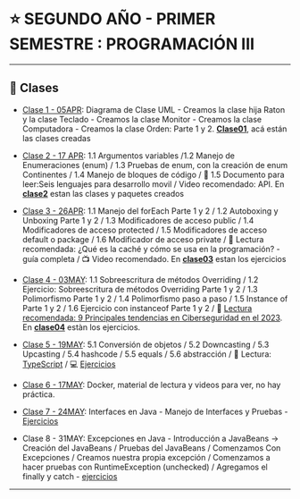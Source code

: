 # :star: SEGUNDO AÑO - PRIMER SEMESTRE : PROGRAMACIÓN III

---

## :book: Clases

- [Clase 1 - 05APR](https://github.com/eugenia1984/UTN-FRSR-Programacion/blob/main/2do_anio_1er_semestre/programacion_3/clase01.md): Diagrama de Clase UML - Creamos la clase hija Raton y la clase Teclado - Creamos la clase Monitor - Creamos la clase Computadora - Creamos la clase Orden: Parte 1 y 2. [**Clase01**](https://github.com/eugenia1984/UTN-FRSR-Programacion/tree/main/2do_anio_1er_semestre/programacion_3/clase01), acá están las clases creadas

- [Clase 2 - 17 APR](https://github.com/eugenia1984/UTN-FRSR-Programacion/blob/main/2do_anio_1er_semestre/programacion_3/clase02.md): 1.1 Argumentos variables /1.2 Manejo de Enumeraciones (enum) / 1.3 Pruebas de enum, con la creación de enum Continentes / 1.4 Manejo de bloques de código / :book: 1.5 Documento para leer:Seis lenguajes para desarrollo movil / Video recomendado: API. En [**clase2**](https://github.com/eugenia1984/UTN-FRSR-Programacion/tree/main/2do_anio_1er_semestre/programacion_3/clase2) estan las clases y paquetes creados

- [Clase 3 - 26APR](https://github.com/eugenia1984/UTN-FRSR-Programacion/blob/main/2do_anio_1er_semestre/programacion_3/clase03.md): 1.1 Manejo del forEach Parte 1 y 2 / 1.2 Autoboxing y Unboxing Parte 1 y 2 / 1.3 Modificadores de acceso public / 1.4 Modificadores de acceso protected / 1.5 Modificadores de acceso default o package / 1.6 Modificador de acceso private / :book: Lectura recomendada: ¿Qué es la caché y cómo se usa en la programación? -guía completa / :tv: Video recomendado. En [**clase03**](https://github.com/eugenia1984/UTN-FRSR-Programacion/tree/main/2do_anio_1er_semestre/programacion_3/clase03) estan los ejercicios

- [Clase 4 - 03MAY](https://github.com/eugenia1984/UTN-FRSR-Programacion/blob/main/2do_anio_1er_semestre/programacion_3/clase04.md): 1.1 Sobreescritura de métodos Overriding / 1.2 Ejercicio: Sobreescritura de métodos Overriding Parte 1 y 2 / 1.3 Polimorfismo Parte 1 y 2 / 1.4 Polimorfismo paso a paso / 1.5 Instance of Parte 1 y 2 / 1.6 Ejercicio con instanceof Parte 1 y 2 / :book: [Lectura recomendada: 9 Principales tendencias en Ciberseguridad en el 2023](https://achirou.com/principales-tendencias-en-ciberseguridad/?utm_content=educational&utm_source=email-sendgrid&utm_medium=5088112&utm_campaign=2023-05-01&utm_term=24645730). En [**clase04**](https://github.com/eugenia1984/UTN-FRSR-Programacion/tree/main/2do_anio_1er_semestre/programacion_3/clase04) estàn los ejercicios.

- [Clase 5 - 19MAY](https://github.com/eugenia1984/UTN-FRSR-Programacion/blob/main/2do_anio_1er_semestre/programacion_3/clase05.md): 5.1 Conversión de objetos / 5.2 Downcasting / 5.3 Upcasting / 5.4 hashcode / 5.5 equals / 5.6 abstracción / :book: Lectura: [TypeScript](https://github.com/eugenia1984/UTN-FRSR-Programacion/blob/main/2do_anio_1er_semestre/programacion_3/clase05.md) / :computer: [Ejercicios](https://github.com/eugenia1984/UTN-FRSR-Programacion/tree/main/2do_anio_1er_semestre/programacion_3/clase05)

- [Clase 6 - 17MAY](https://github.com/eugenia1984/UTN-FRSR-Programacion/blob/main/2do_anio_1er_semestre/programacion_3/clase06.md): Docker, material de lectura y videos para ver, no hay práctica.

- [Clase 7 - 24MAY](https://github.com/eugenia1984/UTN-FRSR-Programacion/tree/main/2do_anio_1er_semestre/programacion_3/clase07): Interfaces en Java - Manejo de Interfaces y Pruebas - [Ejercicios](https://github.com/eugenia1984/UTN-FRSR-Programacion/tree/main/2do_anio_1er_semestre/programacion_3/clase07)

- Clase 8 - 31MAY: Excepciones en Java -  Introducción a JavaBeans -> Creación del JavaBeans / Pruebas del JavaBeans /  Comenzamos Con Excepciones / Creamos nuestra propia excepción / Comenzamos a hacer pruebas con RuntimeException (unchecked) / Agregamos el finally y catch - [ejercicios](https://github.com/eugenia1984/UTN-FRSR-Programacion/tree/main/2do_anio_1er_semestre/programacion_3/clase08)

---
